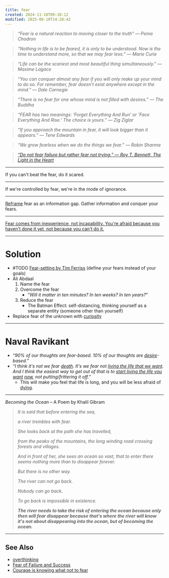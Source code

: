 ```yaml
---
title: fear
created: 2024-11-18T09:18:12
modified: 2025-08-10T14:28:42
---
```


> _“Fear is a natural reaction to moving closer to the truth” — Pema Chodron_

> _“Nothing in life is to be feared, it is only to be understood. Now is the time to understand more, so that we may fear less.” — Marie Curie_

> _“Life can be the scariest and most beautiful thing simultaneously.” — Maxime Lagace_

> _“You can conquer almost any fear if you will only make up your mind to do so. For remember, fear doesn't exist anywhere except in the mind.” — Dale Carnegie_

> _“There is no fear for one whose mind is not filled with desires.” — The Buddha_

> _“FEAR has two meanings: 'Forget Everything And Run' or 'Face Everything And Rise.' The choice is yours.” — Zig Ziglar_

> _“If you approach the mountain in fear, it will look bigger than it appears.” — Tene Edwards_

> _“We grow fearless when we do the things we fear.” — Robin Sharma_

> _[“Do not fear failure but rather fear not trying.” — Roy T. Bennett, The Light in the Heart](https://www.goodreads.com/quotes/8131554-do-not-fear-failure-but-rather-fear-not-trying)_

---

If you can't beat the fear, do it scared.

---

If we're controlled by fear, we're in the mode of ignorance.

---

[Reframe](a-true-transformation-begins-with-a-mental-shift.md) fear as an information gap. Gather information and conquer your fears.

---

[Fear comes from inexperience, not incapability. You're afraid because you haven't done it yet, not because you can't do it.](https://x.com/SahilBloom/status/1910310140995416458)

---

# Solution

* #TODO [Fear-setting by Tim Ferriss](https://tim.blog/wp-content/uploads/2017/06/ted_ferriss_fear_setting_sample_slides.pdf) (define your fears instead of your goals)
* Ali Abdaal
	1. Name the fear
	2. Overcome the fear
		* “_Will it matter in ten minutes? In ten weeks? In ten years?_”
	3. Reduce the fear
		* The Batman Effect: self-distancing, thinking yourself as a separate entity (someone other than yourself)
* Replace fear of the unknown with [curiosity](Stay%20curious.md)

---

# Naval Ravikant

* _“90% of our thoughts are fear-based. 10% of our thoughts are [desire](The%20absence%20of%20desire%20is%20true%20happiness.md)-based.”_
* _“I think it's not we fear [death](death.md). It's we fear not [living the life that we want](How%20to%20live%20a%20life.md). And I think the easiest way to get out of that is to [start living the life you want](intentional-living.md) [now](live-in-the-present.md), not putting/frittering it off.”_
	* This will make you feel that life is long, and you will be less afraid of [dying](death.md).

---

_Becoming the Ocean_ – A Poem by Khalil Gibram

> _It is said that before entering the sea,_
>
> _a river trembles with fear._
>
> _She looks back at the path she has travelled,_
>
> _from the peaks of the mountains, the long winding road crossing forests and villages._
>
> _And in front of her, she sees an ocean so vast, that to enter there seems nothing more than to disappear forever._
>
> _But there is no other way._
>
> _The river can not go back._
>
> _Nobody can go back._
>
> _To go back is impossible in existence._
>
> _**The river needs to take the risk of entering the ocean because only then will fear disappear because that's where the river will know it's not about disappearing into the ocean, but of becoming the ocean.**_

---

## See Also

* [overthinking](overthinking.md)
* [Fear of Failure and Success](Fear%20of%20Failure%20and%20Success.md)
* [Courage is knowing what not to fear](Courage%20is%20knowing%20what%20not%20to%20fear.md)
